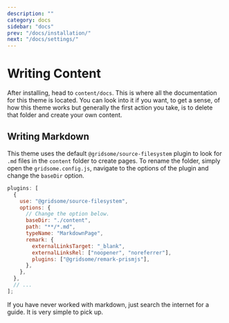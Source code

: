 ```yaml
---
description: ""
category: docs
sidebar: "docs"
prev: "/docs/installation/"
next: "/docs/settings/"
---
```


# Writing Content

After installing, head to `content/docs`. This is where all the documentation for this theme is located.
You can look into it if you want, to get a sense, of how this theme works but generally the first action you take, is to delete that folder and create your own content.

## Writing Markdown

This theme uses the default `@gridsome/source-filesystem` plugin to look for `.md` files in the `content` folder to create pages. To rename the folder, simply open the `gridsome.config.js`, navigate to the options of the plugin and change the `baseDir` option.

```js
plugins: [
  {
    use: "@gridsome/source-filesystem",
    options: {
      // Change the option below.
      baseDir: "./content",
      path: "**/*.md",
      typeName: "MarkdownPage",
      remark: {
        externalLinksTarget: "_blank",
        externalLinksRel: ["noopener", "noreferrer"],
        plugins: ["@gridsome/remark-prismjs"],
      },
    },
  },
  // ...
];
```

If you have never worked with markdown, just search the internet for a guide. It is very simple to pick up.
